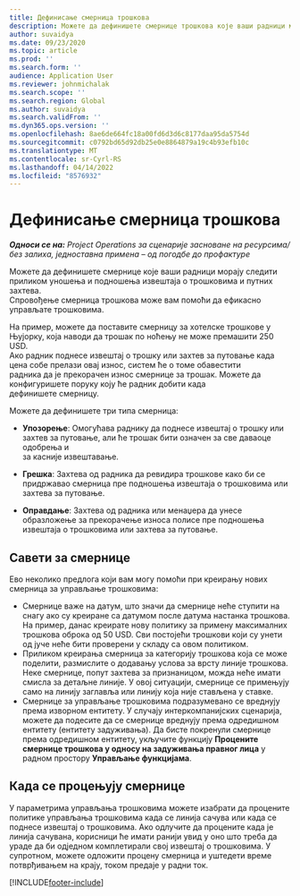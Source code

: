 ```yaml
---
title: Дефинисање смерница трошкова
description: Можете да дефинишете смернице трошкова које ваши радници морају следити приликом уношења и подношења извештаја о трошковима и путних захтева.
author: suvaidya
ms.date: 09/23/2020
ms.topic: article
ms.prod: ''
ms.search.form: ''
audience: Application User
ms.reviewer: johnmichalak
ms.search.scope: ''
ms.search.region: Global
ms.author: suvaidya
ms.search.validFrom: ''
ms.dyn365.ops.version: ''
ms.openlocfilehash: 8ae6de664fc18a00fd6d3d6c8177daa95da5754d
ms.sourcegitcommit: c0792bd65d92db25e0e8864879a19c4b93efb10c
ms.translationtype: MT
ms.contentlocale: sr-Cyrl-RS
ms.lasthandoff: 04/14/2022
ms.locfileid: "8576932"
---
```

# <a name="define-expense-policies"></a>Дефинисање смерница трошкова

_**Односи се на:** Project Operations за сценарије засноване на ресурсима/без залиха, једноставна примена – од погодбе до профактуре_

Можете да дефинишете смернице које ваши радници морају следити приликом уношења и подношења извештаја о трошковима и путних захтева.         
Спровођење смерница трошкова може вам помоћи да ефикасно управљате трошковима.         

На пример, можете да поставите смерницу за хотелске трошкове у Њујорку, која наводи да трошак по ноћењу не може премашити 250 USD.       
Ако радник поднесе извештај о трошку или захтев за путовање када цена собе прелази овај износ, систем ће о томе обавестити         
радника да је прекорачен износ смернице за трошак. Можете да конфигуришете поруку коју ће радник добити када        
дефинишете смерницу.      
        
Можете да дефинишете три типа смерница:         
        
- **Упозорење**: Омогућава раднику да поднесе извештај о трошку или захтев за путовање, али ће трошак бити означен за све даваоце одобрења и         
  за касније извештавање.        

- **Грешка**: Захтева од радника да ревидира трошкове како би се придржавао смерница пре подношења извештаја о трошковима или захтева за путовање.        
 
 - **Оправдање**: Захтева од радника или менаџера да унесе образложење за прекорачење износа полисе пре подношења извештаја о трошковима или захтева за путовање.        

## <a name="policy-tips"></a>Савети за смернице
Ево неколико предлога који вам могу помоћи при креирању нових смерница за управљање трошковима: 

- Смернице важе на датум, што значи да смернице неће ступити на снагу ако су креиране са датумом после датума настанка трошкова. На пример, данас креирате нову политику за примену максималних трошкова оброка од 50 USD. Сви постојећи трошкови који су унети од јуче неће бити проверени у складу са овом политиком.
- Приликом креирања смерница за категорију трошкова која се може поделити, размислите о додавању услова за врсту линије трошкова. Неке смернице, попут захтева за признаницом, можда неће имати смисла за детаљне линије. У овој ситуацији, смернице се примењују само на линију заглавља или линију која није стављена у ставке. 
- Смернице за управљање трошковима подразумевано се вреднују према изворном ентитету. У случају интеркомпанијских сценарија, можете да подесите да се смернице вреднују према одредишном ентитету (ентитету задуживања). Да бисте покренули смернице према одредишном ентитету, укључите функцију **Процените смернице трошкова у односу на задуживања правног лица** у радном простору **Управљање функцијама**.

## <a name="when-to-evaluate-policies"></a>Када се процењују смернице

У параметрима управљања трошковима можете изабрати да процените политике управљања трошковима када се линија сачува или када се поднесе извештај о трошковима. Ако одлучите да процените када је линија сачувана, корисници ће имати ранији увид у оно што треба да ураде да би одједном комплетирали свој извештај о трошковима. У супротном, можете одложити процену смерница и уштедети време потврђивањем на крају, током предаје у радни ток.


[!INCLUDE[footer-include](../includes/footer-banner.md)]